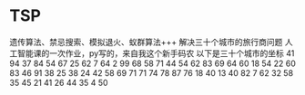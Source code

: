 # TSP
遗传算法、禁忌搜索、模拟退火、蚁群算法+++
解决三十个城市的旅行商问题
人工智能课的一次作业，py写的，来自我这个新手码农
以下是三十个城市的坐标
41 94
37 84
54 67
25 62
7 64
2 99
68 58
71 44
54 62
83 69
64 60
18 54
22 60
83 46
91 38
25 38
24 42
58 69
71 71
74 78
87 76
18 40
13 40
82 7
62 32
58 35
45 21
41 26
44 35
4 50
